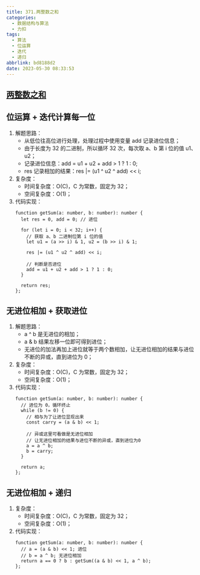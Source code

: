 ```yaml
---
title: 371.两整数之和
categories:
  - 数据结构与算法
  - 力扣
tags:
  - 算法
  - 位运算
  - 迭代
  - 递归
abbrlink: bd8188d2
date: 2023-05-30 08:33:53
---
```


## [两整数之和](https://leetcode.cn/problems/sum-of-two-integers/)

## 位运算 + 迭代计算每一位
1. 解题思路：
    - 从低位往高位进行处理，处理过程中使用变量 add 记录进位信息；
    - 由于长度为 32 的二进制，所以循环 32 次，每次取 a、b 第 i 位的值 u1、u2；
    - 记录进位信息：add = u1 + u2 + add > 1 ? 1 : 0;
    - res 记录相加的结果：res |= (u1 ^ u2 ^ add) << i;
2. 复杂度：
    - 时间复杂度：O(C)，C 为常数，固定为 32；
    - 空间复杂度：O(1)；
3. 代码实现：
    ```TS
    function getSum(a: number, b: number): number {
      let res = 0, add = 0; // 进位

      for (let i = 0; i < 32; i++) {
        // 获取 a、b 二进制位第 i 位的值
        let u1 = (a >> i) & 1, u2 = (b >> i) & 1;

        res |= (u1 ^ u2 ^ add) << i;

        // 判断是否进位
        add = u1 + u2 + add > 1 ? 1 : 0;
      }

      return res;
    };
    ```

## 无进位相加 + 获取进位
1. 解题思路：
    - a ^ b 是无进位的相加；
    - a & b 结果左移一位即可得到进位；
    - 无进位的加法再加上进位就等于两个数相加，让无进位相加的结果与进位不断的异或，直到进位为 0；
2. 复杂度：
    - 时间复杂度：O(C)，C 为常数，固定为 32；
    - 空间复杂度：O(1)；
3. 代码实现：
    ```TS
    function getSum(a: number, b: number): number {
      // 进位为 0，循环终止
      while (b != 0) {
        // 相与为了让进位显现出来
        const carry = (a & b) << 1;

        // 异或这里可看做是无进位相加
        // 让无进位相加的结果与进位不断的异或，直到进位为0
        a = a ^ b;
        b = carry;
      }

      return a;
    };
    ```

## 无进位相加 + 递归
1. 复杂度：
    - 时间复杂度：O(C)，C 为常数，固定为 32；
    - 空间复杂度：O(1)；
2. 代码实现：
    ```TS
    function getSum(a: number, b: number): number {
      // a = (a & b) << 1; 进位
      // b = a ^ b; 无进位相加
      return a == 0 ? b : getSum((a & b) << 1, a ^ b);
    };
    ```

